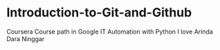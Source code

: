 # Introduction-to-Git-and-Github
Coursera Course path in Google IT Automation with Python
I love Arinda Dara Ninggar
